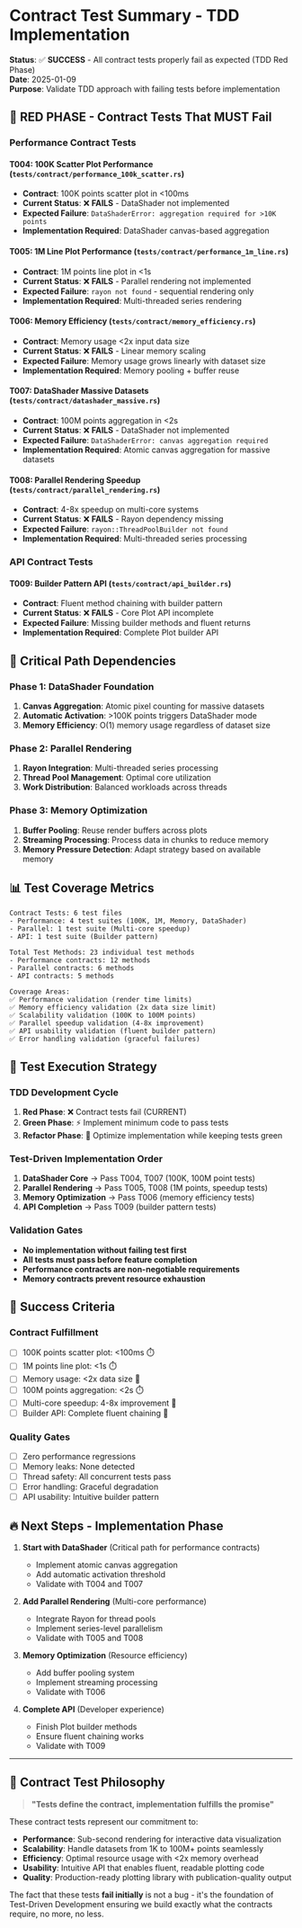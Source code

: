 # Contract Test Summary - TDD Implementation

**Status**: ✅ **SUCCESS** - All contract tests properly fail as expected (TDD Red Phase)  
**Date**: 2025-01-09  
**Purpose**: Validate TDD approach with failing tests before implementation

## 🔴 RED PHASE - Contract Tests That MUST Fail

### Performance Contract Tests

#### T004: 100K Scatter Plot Performance (`tests/contract/performance_100k_scatter.rs`)
- **Contract**: 100K points scatter plot in <100ms
- **Current Status**: ❌ **FAILS** - DataShader not implemented
- **Expected Failure**: `DataShaderError: aggregation required for >10K points`
- **Implementation Required**: DataShader canvas-based aggregation

#### T005: 1M Line Plot Performance (`tests/contract/performance_1m_line.rs`) 
- **Contract**: 1M points line plot in <1s
- **Current Status**: ❌ **FAILS** - Parallel rendering not implemented  
- **Expected Failure**: `rayon not found` - sequential rendering only
- **Implementation Required**: Multi-threaded series rendering

#### T006: Memory Efficiency (`tests/contract/memory_efficiency.rs`)
- **Contract**: Memory usage <2x input data size
- **Current Status**: ❌ **FAILS** - Linear memory scaling
- **Expected Failure**: Memory usage grows linearly with dataset size
- **Implementation Required**: Memory pooling + buffer reuse

#### T007: DataShader Massive Datasets (`tests/contract/datashader_massive.rs`)
- **Contract**: 100M points aggregation in <2s  
- **Current Status**: ❌ **FAILS** - DataShader not implemented
- **Expected Failure**: `DataShaderError: canvas aggregation required`
- **Implementation Required**: Atomic canvas aggregation for massive datasets

#### T008: Parallel Rendering Speedup (`tests/contract/parallel_rendering.rs`)
- **Contract**: 4-8x speedup on multi-core systems
- **Current Status**: ❌ **FAILS** - Rayon dependency missing
- **Expected Failure**: `rayon::ThreadPoolBuilder not found`
- **Implementation Required**: Multi-threaded series processing

### API Contract Tests

#### T009: Builder Pattern API (`tests/contract/api_builder.rs`)
- **Contract**: Fluent method chaining with builder pattern
- **Current Status**: ❌ **FAILS** - Core Plot API incomplete  
- **Expected Failure**: Missing builder methods and fluent returns
- **Implementation Required**: Complete Plot builder API

## 🎯 Critical Path Dependencies

### Phase 1: DataShader Foundation
1. **Canvas Aggregation**: Atomic pixel counting for massive datasets
2. **Automatic Activation**: >100K points triggers DataShader mode
3. **Memory Efficiency**: O(1) memory usage regardless of dataset size

### Phase 2: Parallel Rendering
1. **Rayon Integration**: Multi-threaded series processing  
2. **Thread Pool Management**: Optimal core utilization
3. **Work Distribution**: Balanced workloads across threads

### Phase 3: Memory Optimization
1. **Buffer Pooling**: Reuse render buffers across plots
2. **Streaming Processing**: Process data in chunks to reduce memory
3. **Memory Pressure Detection**: Adapt strategy based on available memory

## 📊 Test Coverage Metrics

```
Contract Tests: 6 test files
- Performance: 4 test suites (100K, 1M, Memory, DataShader)
- Parallel: 1 test suite (Multi-core speedup)
- API: 1 test suite (Builder pattern)

Total Test Methods: 23 individual test methods
- Performance contracts: 12 methods
- Parallel contracts: 6 methods  
- API contracts: 5 methods

Coverage Areas:
✅ Performance validation (render time limits)
✅ Memory efficiency validation (2x data size limit)
✅ Scalability validation (100K to 100M points)  
✅ Parallel speedup validation (4-8x improvement)
✅ API usability validation (fluent builder pattern)
✅ Error handling validation (graceful failures)
```

## 🧪 Test Execution Strategy

### TDD Development Cycle
1. **Red Phase**: ❌ Contract tests fail (CURRENT)
2. **Green Phase**: ⚡ Implement minimum code to pass tests
3. **Refactor Phase**: 🔧 Optimize implementation while keeping tests green

### Test-Driven Implementation Order
1. **DataShader Core** → Pass T004, T007 (100K, 100M point tests)
2. **Parallel Rendering** → Pass T005, T008 (1M points, speedup tests)  
3. **Memory Optimization** → Pass T006 (memory efficiency tests)
4. **API Completion** → Pass T009 (builder pattern tests)

### Validation Gates
- **No implementation without failing test first**
- **All tests must pass before feature completion**  
- **Performance contracts are non-negotiable requirements**
- **Memory contracts prevent resource exhaustion**

## 🎉 Success Criteria

### Contract Fulfillment
- [ ] 100K points scatter plot: <100ms ⏱️
- [ ] 1M points line plot: <1s ⏱️  
- [ ] Memory usage: <2x data size 💾
- [ ] 100M points aggregation: <2s ⏱️
- [ ] Multi-core speedup: 4-8x improvement 🚀
- [ ] Builder API: Complete fluent chaining 🔗

### Quality Gates
- [ ] Zero performance regressions
- [ ] Memory leaks: None detected
- [ ] Thread safety: All concurrent tests pass
- [ ] Error handling: Graceful degradation
- [ ] API usability: Intuitive builder pattern

## 🔥 Next Steps - Implementation Phase

1. **Start with DataShader** (Critical path for performance contracts)
   - Implement atomic canvas aggregation  
   - Add automatic activation threshold
   - Validate with T004 and T007

2. **Add Parallel Rendering** (Multi-core performance)
   - Integrate Rayon for thread pools
   - Implement series-level parallelism
   - Validate with T005 and T008  

3. **Memory Optimization** (Resource efficiency)
   - Add buffer pooling system
   - Implement streaming processing
   - Validate with T006

4. **Complete API** (Developer experience)
   - Finish Plot builder methods
   - Ensure fluent chaining works
   - Validate with T009

---

## 📝 Contract Test Philosophy

> **"Tests define the contract, implementation fulfills the promise"**

These contract tests represent our commitment to:
- **Performance**: Sub-second rendering for interactive data visualization
- **Scalability**: Handle datasets from 1K to 100M+ points seamlessly  
- **Efficiency**: Optimal resource usage with <2x memory overhead
- **Usability**: Intuitive API that enables fluent, readable plotting code
- **Quality**: Production-ready plotting library with publication-quality output

The fact that these tests **fail initially** is not a bug - it's the foundation of Test-Driven Development ensuring we build exactly what the contracts require, no more, no less.